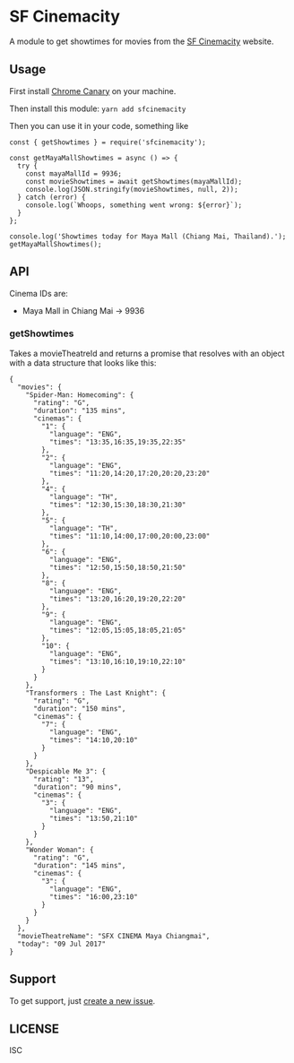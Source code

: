 # SF Cinemacity

A module to get showtimes for movies from the [SF Cinemacity](https://www.sfcinemacity.com/) website.

## Usage

First install [Chrome Canary](https://www.google.com/chrome/browser/canary.html) on your machine.

Then install this module: `yarn add sfcinemacity`

Then you can use it in your code, something like

```
const { getShowtimes } = require('sfcinemacity');

const getMayaMallShowtimes = async () => {
  try {
    const mayaMallId = 9936;
    const movieShowtimes = await getShowtimes(mayaMallId);
    console.log(JSON.stringify(movieShowtimes, null, 2));
  } catch (error) {
    console.log(`Whoops, something went wrong: ${error}`);
  }
};

console.log('Showtimes today for Maya Mall (Chiang Mai, Thailand).');
getMayaMallShowtimes();
```

## API

Cinema IDs are:
- Maya Mall in Chiang Mai -> 9936

### getShowtimes

Takes a movieTheatreId and returns a promise that resolves with an object with a data structure that looks like this:

```
{
  "movies": {
    "Spider-Man: Homecoming": {
      "rating": "G",
      "duration": "135 mins",
      "cinemas": {
        "1": {
          "language": "ENG",
          "times": "13:35,16:35,19:35,22:35"
        },
        "2": {
          "language": "ENG",
          "times": "11:20,14:20,17:20,20:20,23:20"
        },
        "4": {
          "language": "TH",
          "times": "12:30,15:30,18:30,21:30"
        },
        "5": {
          "language": "TH",
          "times": "11:10,14:00,17:00,20:00,23:00"
        },
        "6": {
          "language": "ENG",
          "times": "12:50,15:50,18:50,21:50"
        },
        "8": {
          "language": "ENG",
          "times": "13:20,16:20,19:20,22:20"
        },
        "9": {
          "language": "ENG",
          "times": "12:05,15:05,18:05,21:05"
        },
        "10": {
          "language": "ENG",
          "times": "13:10,16:10,19:10,22:10"
        }
      }
    },
    "Transformers : The Last Knight": {
      "rating": "G",
      "duration": "150 mins",
      "cinemas": {
        "7": {
          "language": "ENG",
          "times": "14:10,20:10"
        }
      }
    },
    "Despicable Me 3": {
      "rating": "13",
      "duration": "90 mins",
      "cinemas": {
        "3": {
          "language": "ENG",
          "times": "13:50,21:10"
        }
      }
    },
    "Wonder Woman": {
      "rating": "G",
      "duration": "145 mins",
      "cinemas": {
        "3": {
          "language": "ENG",
          "times": "16:00,23:10"
        }
      }
    }
  },
  "movieTheatreName": "SFX CINEMA Maya Chiangmai",
  "today": "09 Jul 2017"
}
```

## Support
To get support, just [create a new issue](https://github.com/magician11/sfcinemacity/issues/new).

## LICENSE
ISC

